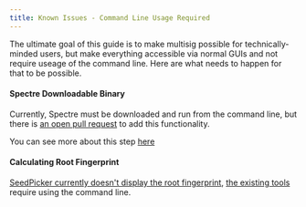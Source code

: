 ```yaml
---
title: Known Issues - Command Line Usage Required
---
```


The ultimate goal of this guide is to make multisig possible for technically-minded users, but make everything accessible via normal GUIs and not require useage of the command line.
Here are what needs to happen for that to be possible.

#### Spectre Downloadable Binary
Currently, Spectre must be downloaded and run from the command line, but there is
[an open pull request](https://github.com/cryptoadvance/specter-desktop/pull/273)
to add this functionality.

You can see more about this step [here](/spectre-config)

#### Calculating Root Fingerprint
[SeedPicker currently doesn't display the root fingerprint](https://github.com/merland/seedpicker/issues/23), [the existing tools](setup-wallets/paper) require using the command line.

